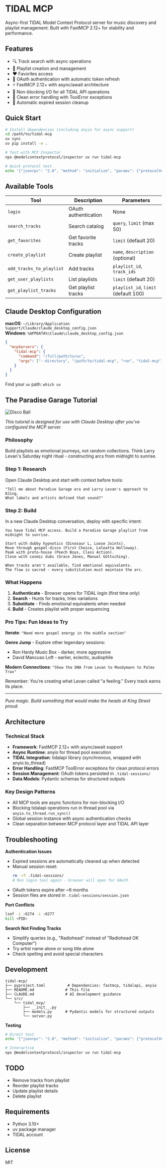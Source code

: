# TIDAL MCP

Async-first TIDAL Model Context Protocol server for music discovery and playlist management. Built with FastMCP 2.12+ for stability and performance.

## Features

- 🔍 Track search with async operations
- 🎵 Playlist creation and management  
- ❤️ Favorites access
- 🔐 OAuth authentication with automatic token refresh
- ⚡ FastMCP 2.12+ with async/await architecture
- 🚀 Non-blocking I/O for all TIDAL API operations
- 🎯 Clean error handling with ToolError exceptions
- 🔄 Automatic expired session cleanup

## Quick Start

```bash
# Install dependencies (including anyio for async support)
cd /path/to/tidal-mcp
uv sync
uv pip install -e .

# Test with MCP Inspector
npx @modelcontextprotocol/inspector uv run tidal-mcp

# Quick protocol test
echo '{"jsonrpc": "2.0", "method": "initialize", "params": {"protocolVersion": "2024-11-05", "capabilities": {}, "clientInfo": {"name": "test", "version": "1.0.0"}}, "id": 1}' | uv run tidal-mcp
```

## Available Tools

| Tool | Description | Parameters |
|------|-------------|------------|
| `login` | OAuth authentication | None |
| `search_tracks` | Search catalog | `query`, `limit` (max 50) |
| `get_favorites` | Get favorite tracks | `limit` (default 20) |
| `create_playlist` | Create playlist | `name`, `description` (optional) |
| `add_tracks_to_playlist` | Add tracks | `playlist_id`, `track_ids` |
| `get_user_playlists` | List playlists | `limit` (default 20) |
| `get_playlist_tracks` | Get playlist tracks | `playlist_id`, `limit` (default 100) |

## Claude Desktop Configuration

**macOS**: `~/Library/Application Support/Claude/claude_desktop_config.json`  
**Windows**: `%APPDATA%\Claude\claude_desktop_config.json`

```json
{
  "mcpServers": {
    "tidal-mcp": {
      "command": "/full/path/to/uv",
      "args": ["--directory", "/path/to/tidal-mcp", "run", "tidal-mcp"]
    }
  }
}
```

Find your `uv` path: `which uv`

## The Paradise Garage Tutorial

![Disco Ball](./assets/Art%20Disco%20Ball%20GIF%20by%20mr.%20div.gif)

*This tutorial is designed for use with Claude Desktop after you've configured the MCP server.*

### Philosophy

Build playlists as emotional journeys, not random collections. Think Larry Levan's Saturday night ritual - constructing arcs from midnight to sunrise.

### Step 1: Research

Open Claude Desktop and start with context before tools:

```
"Tell me about Paradise Garage era and Larry Levan's approach to DJing.
What labels and artists defined that sound?"
```

### Step 2: Build

In a new Claude Desktop conversation, deploy with specific intent:

```
You have Tidal MCP access. Build a Paradise Garage playlist from midnight to sunrise.

Start with dubby hypnotics (Dinosaur L, Loose Joints). 
Move through gospel-disco (First Choice, Loleatta Holloway). 
Peak with proto-house (Peech Boys, Class Action). 
Close with cosmic dubs (Grace Jones, Manuel Göttsching).

When tracks aren't available, find emotional equivalents. 
The flow is sacred - every substitution must maintain the arc.
```

### What Happens

1. **Authenticate** - Browser opens for TIDAL login (first time only)
2. **Search** - Hunts for tracks, tries variations
3. **Substitute** - Finds emotional equivalents when needed
4. **Build** - Creates playlist with proper sequencing

### Pro Tips: Fun Ideas to Try

**Iterate**: `"Need more gospel energy in the middle section"`

**Genre Jump** - Explore other legendary sessions: 
- Ron Hardy Music Box - darker, more aggressive
- David Mancuso Loft - earlier, eclectic, audiophile

**Modern Connections**: `"Show the DNA from Levan to Moodymann to Palms Trax"`

Remember: You're creating what Levan called "a feeling." Every track earns its place.

---

*Pure magic. Build something that would make the heads at King Street proud.*

## Architecture

### Technical Stack
- **Framework**: FastMCP 2.12+ with async/await support
- **Async Runtime**: anyio for thread pool execution
- **TIDAL Integration**: tidalapi library (synchronous, wrapped with anyio.to_thread)
- **Error Handling**: FastMCP ToolError exceptions for clean protocol errors
- **Session Management**: OAuth tokens persisted in `.tidal-sessions/`
- **Data Models**: Pydantic schemas for structured outputs

### Key Design Patterns
- All MCP tools are async functions for non-blocking I/O
- Blocking tidalapi operations run in thread pool via `anyio.to_thread.run_sync()`
- Global session instance with async authentication checks
- Clean separation between MCP protocol layer and TIDAL API layer

## Troubleshooting

**Authentication Issues**
- Expired sessions are automatically cleaned up when detected
- Manual session reset:
  ```bash
  rm -rf .tidal-sessions/
  # Run login tool again - browser will open for OAuth
  ```
- OAuth tokens expire after ~6 months
- Session files are stored in `.tidal-sessions/session.json`

**Port Conflicts**
```bash
lsof -i :6274 -i :6277
kill <PID>
```

**Search Not Finding Tracks**
- Simplify queries (e.g., "Radiohead" instead of "Radiohead OK Computer")
- Try artist name alone or song title alone
- Check spelling and avoid special characters


## Development

```
tidal-mcp/
├── pyproject.toml          # Dependencies: fastmcp, tidalapi, anyio
├── README.md              # This file
├── CLAUDE.md              # AI development guidance
└── src/
    └── tidal_mcp/
        ├── __init__.py
        ├── models.py      # Pydantic models for structured outputs
        └── server.py
```

**Testing**
```bash
# Direct test
echo '{"jsonrpc": "2.0", "method": "initialize", "params": {"protocolVersion": "2024-11-05", "capabilities": {}, "clientInfo": {"name": "test", "version": "1.0.0"}}, "id": 1}' | uv run tidal-mcp

# Interactive
npx @modelcontextprotocol/inspector uv run tidal-mcp
```

## TODO

- Remove tracks from playlist
- Reorder playlist tracks
- Update playlist details
- Delete playlist

## Requirements

- Python 3.10+
- uv package manager
- TIDAL account

## License

MIT